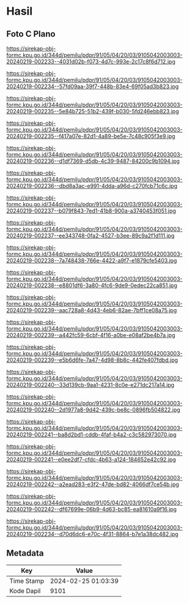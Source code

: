 # Hasil

## Foto C Plano

https://sirekap-obj-formc.kpu.go.id/344d/pemilu/pdpr/91/05/04/20/03/9105042003003-20240219-002233--4031d02b-f073-4d7c-993e-2c17c8f6d712.jpg

https://sirekap-obj-formc.kpu.go.id/344d/pemilu/pdpr/91/05/04/20/03/9105042003003-20240219-002234--57fd09aa-39f7-448b-83e4-69f05ad3b823.jpg

https://sirekap-obj-formc.kpu.go.id/344d/pemilu/pdpr/91/05/04/20/03/9105042003003-20240219-002235--5e84b725-51b2-439f-b030-5fd246ebb823.jpg

https://sirekap-obj-formc.kpu.go.id/344d/pemilu/pdpr/91/05/04/20/03/9105042003003-20240219-002235--f417a07e-82d1-4a89-be5e-7c48c905f3e9.jpg

https://sirekap-obj-formc.kpu.go.id/344d/pemilu/pdpr/91/05/04/20/03/9105042003003-20240219-002236--d1df7369-d5db-4c39-9487-84200c9b1094.jpg

https://sirekap-obj-formc.kpu.go.id/344d/pemilu/pdpr/91/05/04/20/03/9105042003003-20240219-002236--dbd8a3ac-e991-4dda-a96d-c270fcb71c6c.jpg

https://sirekap-obj-formc.kpu.go.id/344d/pemilu/pdpr/91/05/04/20/03/9105042003003-20240219-002237--b079f843-7ed1-41b8-900a-a3740453f051.jpg

https://sirekap-obj-formc.kpu.go.id/344d/pemilu/pdpr/91/05/04/20/03/9105042003003-20240219-002237--ee343748-0fa2-4527-b3ee-89c9a2f1d111.jpg

https://sirekap-obj-formc.kpu.go.id/344d/pemilu/pdpr/91/05/04/20/03/9105042003003-20240219-002238--7a748438-766e-4422-a9f7-e1879cfe5403.jpg

https://sirekap-obj-formc.kpu.go.id/344d/pemilu/pdpr/91/05/04/20/03/9105042003003-20240219-002238--e8801df6-3a80-4fc6-9de9-0edec22ca851.jpg

https://sirekap-obj-formc.kpu.go.id/344d/pemilu/pdpr/91/05/04/20/03/9105042003003-20240219-002239--aac728a8-4d43-4eb6-82ae-7bff1ce08a75.jpg

https://sirekap-obj-formc.kpu.go.id/344d/pemilu/pdpr/91/05/04/20/03/9105042003003-20240219-002239--a442fc59-6cbf-4f16-a0be-e08af2be4b7a.jpg

https://sirekap-obj-formc.kpu.go.id/344d/pemilu/pdpr/91/05/04/20/03/9105042003003-20240219-002239--e5b6d6fe-7a47-4d98-8b8c-442fe407fdbd.jpg

https://sirekap-obj-formc.kpu.go.id/344d/pemilu/pdpr/91/05/04/20/03/9105042003003-20240219-002240--33d139cb-9aa1-4231-8c0e-e271dc217a14.jpg

https://sirekap-obj-formc.kpu.go.id/344d/pemilu/pdpr/91/05/04/20/03/9105042003003-20240219-002240--2d1977a8-9d42-439c-be8c-0896fb504822.jpg

https://sirekap-obj-formc.kpu.go.id/344d/pemilu/pdpr/91/05/04/20/03/9105042003003-20240219-002241--ba8d2bd1-cddb-4faf-b4a2-c3c582973070.jpg

https://sirekap-obj-formc.kpu.go.id/344d/pemilu/pdpr/91/05/04/20/03/9105042003003-20240219-002241--e0ee2df7-cfdc-4b63-a124-184652e42c92.jpg

https://sirekap-obj-formc.kpu.go.id/344d/pemilu/pdpr/91/05/04/20/03/9105042003003-20240219-002242--a2ead283-e3f2-47de-bd82-4066df7ce54b.jpg

https://sirekap-obj-formc.kpu.go.id/344d/pemilu/pdpr/91/05/04/20/03/9105042003003-20240219-002242--df67699e-06b9-4d63-bc85-ea81610a9f16.jpg

https://sirekap-obj-formc.kpu.go.id/344d/pemilu/pdpr/91/05/04/20/03/9105042003003-20240219-002234--d70d6dc6-e70c-4f31-8864-b7e1a38dc482.jpg


## Metadata

| Key        | Value               |
| ---------- | ------------------- |
| Time Stamp | 2024-02-25 01:03:39 |
| Kode Dapil | 9101                |



